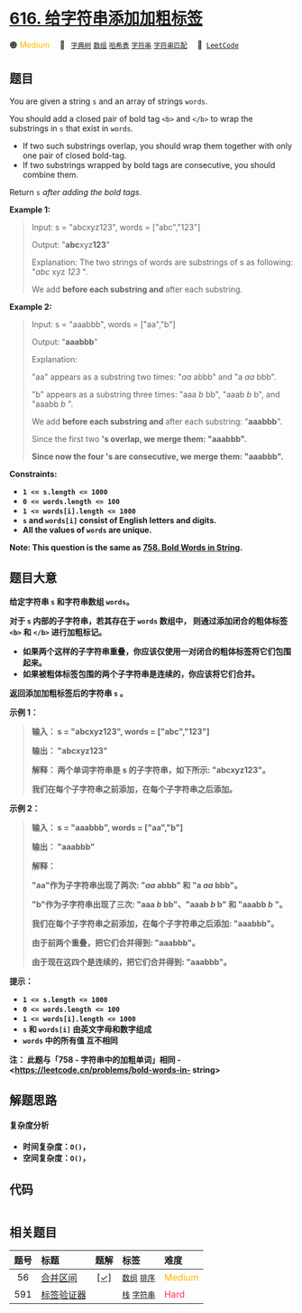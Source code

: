 # [616. 给字符串添加加粗标签](https://leetcode.com/problems/add-bold-tag-in-string)

🟠 <font color=#ffb800>Medium</font>&emsp; 🔖&ensp; [`字典树`](/tag/trie.md) [`数组`](/tag/array.md) [`哈希表`](/tag/hash-table.md) [`字符串`](/tag/string.md) [`字符串匹配`](/tag/string-matching.md)&emsp; 🔗&ensp;[`LeetCode`](https://leetcode.com/problems/add-bold-tag-in-string)

## 题目

You are given a string `s` and an array of strings `words`.

You should add a closed pair of bold tag `<b>` and `</b>` to wrap the
substrings in `s` that exist in `words`.

  * If two such substrings overlap, you should wrap them together with only one pair of closed bold-tag.
  * If two substrings wrapped by bold tags are consecutive, you should combine them.

Return `s` _after adding the bold tags_.



**Example 1:**

> Input: s = "abcxyz123", words = ["abc","123"]
> 
> Output: "<b>abc</b>xyz<b>123</b>"
> 
> Explanation: The two strings of words are substrings of s as following: "_abc_ xyz _123_ ".
> 
> We add <b> before each substring and </b> after each substring.

**Example 2:**

> Input: s = "aaabbb", words = ["aa","b"]
> 
> Output: "<b>aaabbb</b>"
> 
> Explanation: 
> 
> "aa" appears as a substring two times: "_aa_ abbb" and "a _aa_ bbb".
> 
> "b" appears as a substring three times: "aaa _b_ bb", "aaab _b_ b", and "aaabb _b_ ".
> 
> We add <b> before each substring and </b> after each substring: "<b>a<b>a</b>a</b><b>b</b><b>b</b><b>b</b>".
> 
> Since the first two <b>'s overlap, we merge them: "<b>aaa</b><b>b</b><b>b</b><b>b</b>".
> 
> Since now the four <b>'s are consecutive, we merge them: "<b>aaabbb</b>".

**Constraints:**

  * `1 <= s.length <= 1000`
  * `0 <= words.length <= 100`
  * `1 <= words[i].length <= 1000`
  * `s` and `words[i]` consist of English letters and digits.
  * All the values of `words` are **unique**.



**Note:** This question is the same as [758\. Bold Words in
String](https://leetcode.com/problems/bold-words-in-string/description/).


## 题目大意

给定字符串 `s` 和字符串数组 `words`。

对于 `s` 内部的子字符串，若其存在于 `words` 数组中， 则通过添加闭合的粗体标签 `<b>` 和 `</b>` 进行加粗标记。

  * 如果两个这样的子字符串重叠，你应该仅使用一对闭合的粗体标签将它们包围起来。
  * 如果被粗体标签包围的两个子字符串是连续的，你应该将它们合并。

返回添加加粗标签后的字符串 `s` 。



**示例 1：**

> 
> 
> 
> 
> 
> **输入：** s = "abcxyz123", words = ["abc","123"]
> 
> **输出：** "<b>abc</b>xyz<b>123</b>"
> 
> **解释：** 两个单词字符串是 s 的子字符串，如下所示: "abcxyz123"。
> 
> 我们在每个子字符串之前添加<b>，在每个子字符串之后添加</b>。
> 
> 

**示例 2：**

> 
> 
> 
> 
> 
> **输入：** s = "aaabbb", words = ["aa","b"]
> 
> **输出：** "<b>aaabbb</b>"
> 
> **解释：**
> 
> "aa"作为子字符串出现了两次: "_aa_ abbb" 和 "a _aa_ bbb"。
> 
> "b"作为子字符串出现了三次: "aaa _b_ bb"、"aaab _b_ b" 和 "aaabb _b_ "。
> 
> 我们在每个子字符串之前添加<b>，在每个子字符串之后添加</b>: "<b>a<b>a</b>a</b><b>b</b><b>b</b><b>b</b>"。
> 
> 由于前两个<b>重叠，把它们合并得到: "<b>aaa</b><b>b</b><b>b</b><b>b</b>"。
> 
> 由于现在这四个<b>是连续的，把它们合并得到: "<b>aaabbb</b>"。
> 
> 



**提示：**

  * `1 <= s.length <= 1000`
  * `0 <= words.length <= 100`
  * `1 <= words[i].length <= 1000`
  * `s` 和 `words[i]` 由英文字母和数字组成
  * `words` 中的所有值 **互不相同**



**注：** 此题与「758 - 字符串中的加粗单词」相同 - <https://leetcode.cn/problems/bold-words-in-
string>




## 解题思路

#### 复杂度分析

- **时间复杂度**：`O()`，
- **空间复杂度**：`O()`，

## 代码

```javascript

```

## 相关题目

<!-- prettier-ignore -->
| 题号 | 标题 | 题解 | 标签 | 难度 |
| :------: | :------ | :------: | :------ | :------ |
| 56 | [合并区间](https://leetcode.com/problems/merge-intervals) | [[✓]](/problem/0056.md) |  [`数组`](/tag/array.md) [`排序`](/tag/sorting.md) | <font color=#ffb800>Medium</font> |
| 591 | [标签验证器](https://leetcode.com/problems/tag-validator) |  |  [`栈`](/tag/stack.md) [`字符串`](/tag/string.md) | <font color=#ff334b>Hard</font> |